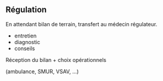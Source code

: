 Régulation
----------

En attendant bilan de terrain, transfert au médecin régulateur.

- entretien
- diagnostic
- conseils

Réception du bilan + choix opérationnels

(ambulance, SMUR, VSAV, ...)